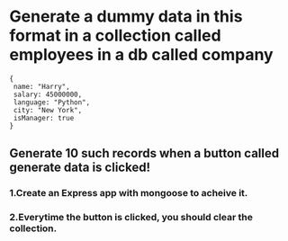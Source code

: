 # Generate a dummy data in this format in a collection called employees in a db called company

``` 
{
 name: "Harry",
 salary: 45000000,
 language: "Python",
 city: "New York",
 isManager: true
}
```

## Generate 10 such records when a button called generate data is clicked! 
### 1.Create an Express app with mongoose to acheive it.
### 2.Everytime the button is clicked, you should clear the collection.